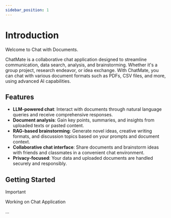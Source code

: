 ```yaml
---
sidebar_position: 1
---
```


# Introduction

Welcome to Chat with Documents.

ChatMate is a collaborative chat application designed to streamline communication, data search, analysis, and brainstorming. Whether it's a group project, research endeavor, or idea exchange. With ChatMate, you can chat with various document formats such as PDFs, CSV files, and more, using advanced AI capabilities.

## Features

- **LLM-powered chat**: Interact with documents through natural language queries and receive comprehensive responses.
- **Document analysis**: Gain key points, summaries, and insights from uploaded texts or pasted content.
- **RAG-based brainstorming**: Generate novel ideas, creative writing formats, and discussion topics based on your prompts and document context.
- **Collaborative chat interface**: Share documents and brainstorm ideas with friends and classmates in a convenient chat environment.
- **Privacy-focused**: Your data and uploaded documents are handled securely and responsibly.

## Getting Started

> [!IMPORTANT]
> Working on Chat Application

...
